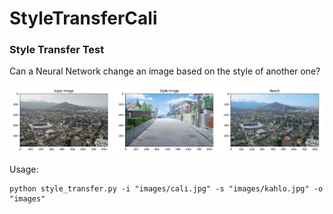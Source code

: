 # StyleTransferCali
### Style Transfer Test

Can a Neural Network change an image based on the style of another one?

![test output](https://github.com/statscol/StyleTransferCali/blob/main/images/output.jpg?raw=true)

Usage:

```console
python style_transfer.py -i "images/cali.jpg" -s "images/kahlo.jpg" -o "images"
```